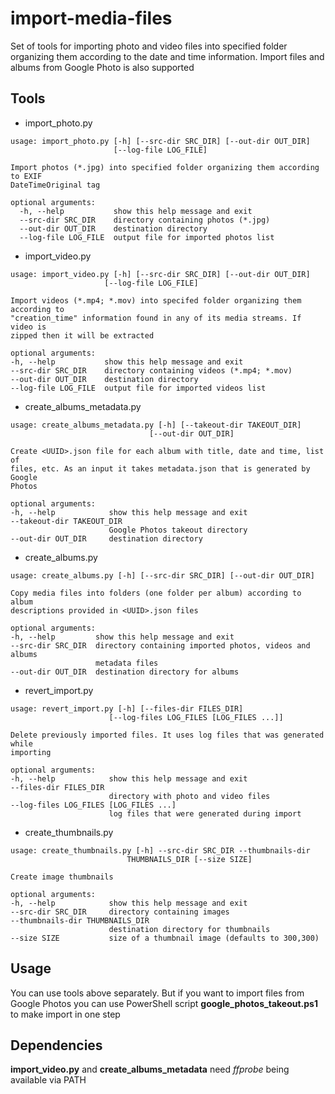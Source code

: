 # import-media-files
Set of tools for importing photo and video files into specified folder organizing them according to the date and time information. Import files and albums from Google Photo is also supported

## Tools
  - import_photo.py
```$ python import_photo.py --help
usage: import_photo.py [-h] [--src-dir SRC_DIR] [--out-dir OUT_DIR]
                       [--log-file LOG_FILE]

Import photos (*.jpg) into specified folder organizing them according to EXIF
DateTimeOriginal tag

optional arguments:
  -h, --help           show this help message and exit
  --src-dir SRC_DIR    directory containing photos (*.jpg)
  --out-dir OUT_DIR    destination directory
  --log-file LOG_FILE  output file for imported photos list
  ```
  - import_video.py
  ```$ python import_video.py --help
usage: import_video.py [-h] [--src-dir SRC_DIR] [--out-dir OUT_DIR]
                       [--log-file LOG_FILE]

Import videos (*.mp4; *.mov) into specifed folder organizing them according to
"creation_time" information found in any of its media streams. If video is
zipped then it will be extracted

optional arguments:
  -h, --help           show this help message and exit
  --src-dir SRC_DIR    directory containing videos (*.mp4; *.mov)
  --out-dir OUT_DIR    destination directory
  --log-file LOG_FILE  output file for imported videos list
  ```
  - create_albums_metadata.py
  ```$ python create_albums_metadata.py --help
usage: create_albums_metadata.py [-h] [--takeout-dir TAKEOUT_DIR]
                                 [--out-dir OUT_DIR]

Create <UUID>.json file for each album with title, date and time, list of
files, etc. As an input it takes metadata.json that is generated by Google
Photos

optional arguments:
  -h, --help            show this help message and exit
  --takeout-dir TAKEOUT_DIR
                        Google Photos takeout directory
  --out-dir OUT_DIR     destination directory
  ```
  - create_albums.py
  ```$ python create_albums.py --help
usage: create_albums.py [-h] [--src-dir SRC_DIR] [--out-dir OUT_DIR]

Copy media files into folders (one folder per album) according to album
descriptions provided in <UUID>.json files

optional arguments:
  -h, --help         show this help message and exit
  --src-dir SRC_DIR  directory containing imported photos, videos and albums
                     metadata files
  --out-dir OUT_DIR  destination directory for albums
  ```
  - revert_import.py
  ```$ python revert_import.py --help
usage: revert_import.py [-h] [--files-dir FILES_DIR]
                        [--log-files LOG_FILES [LOG_FILES ...]]

Delete previously imported files. It uses log files that was generated while
importing

optional arguments:
  -h, --help            show this help message and exit
  --files-dir FILES_DIR
                        directory with photo and video files
  --log-files LOG_FILES [LOG_FILES ...]
                        log files that were generated during import
  ```
  - create_thumbnails.py
  ```$ python create_thumbnails.py --help
usage: create_thumbnails.py [-h] --src-dir SRC_DIR --thumbnails-dir
                            THUMBNAILS_DIR [--size SIZE]

Create image thumbnails

optional arguments:
  -h, --help            show this help message and exit
  --src-dir SRC_DIR     directory containing images
  --thumbnails-dir THUMBNAILS_DIR
                        destination directory for thumbnails
  --size SIZE           size of a thumbnail image (defaults to 300,300)
  ```

## Usage
You can use tools above separately. But if you want to import files from Google Photos you can use PowerShell script **google_photos_takeout.ps1** to make import in one step

## Dependencies
**import_video.py** and **create_albums_metadata** need _ffprobe_ being available via PATH
